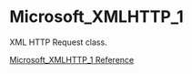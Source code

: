 # Microsoft_XMLHTTP_1

XML HTTP Request class.

[Microsoft_XMLHTTP_1 Reference](https://ruby-doc.org/stdlib-2.6/libdoc/win32ole/rdoc/Microsoft_XMLHTTP_1.html)